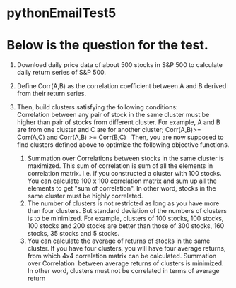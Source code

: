 # pythonEmailTest5
# Below is the question for the test.

1. Download daily price data of about 500 stocks in S&amp;P 500 to calculate daily return series of S&P 500. 
2. Define Corr(A,B) as the correlation coefficient between A and B derived from their return series. 
3. Then, build clusters satisfying the following conditions:
    
   Correlation between any pair of stock in the same cluster must be higher than pair of stocks from
   different cluster. For example, A and B are from one cluster and C are for another cluster; Corr(A,B)\>= Corr(A,C) and        Corr(A,B) >= Corr(B,C)
 
  Then, you are now supposed to find clusters defined above to optimize the following objective
  functions.
  
      1) Summation over Correlations between stocks in the same cluster is maximized. This sum of
    correlation is sum of all the elements in correlation matrix. I.e. if you constructed a cluster with 100
    stocks. You can calculate 100 x 100 correlation matrix and sum up all the elements to get &quot;sum of
    correlation&quot;. In other word, stocks in the same cluster must be highly correlated.
      2) The number of clusters is not restricted as long as you have more than four clusters. But standard
    deviation of the numbers of clusters is to be minimized. For example, clusters of 100 stocks, 100
    stocks, 100 stocks and 200 stocks are better than those of 300 stocks, 160 stocks, 35 stocks and 5
    stocks.
      3) You can calculate the average of returns of stocks in the same cluster. If you have four clusters, you
    will have four average returns, from which 4x4 correlation matrix can be calculated. Summation over
    Correlation  between average returns of clusters is minimized. In other word, clusters must not be
    correlated in terms of average return
